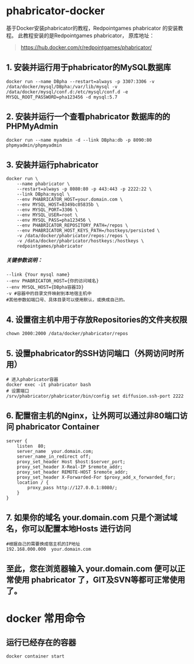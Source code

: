 # phabricator-docker
基于Docker安装phabricator的教程，Redpointgames phabricator 的安装教程。
此教程安装的是Redpointgames phabricator，
原库地址：
> https://hub.docker.com/r/redpointgames/phabricator/

## 1. 安装并运行用于phabricator的MySQL数据库
	docker run --name DBpha --restart=always -p 3307:3306 -v /data/docker/mysql/DBpha:/var/lib/mysql -v /data/docker/mysql/conf.d:/etc/mysql/conf.d -e MYSQL_ROOT_PASSWORD=pha123456 -d mysql:5.7

## 2. 安装并运行一个查看phabricator 数据库的的PHPMyAdmin
	docker run --name myadmin -d --link DBpha:db -p 8090:80 phpmyadmin/phpmyadmin

## 3. 安装并运行phabricator
	docker run \
	    --name phabricator \
	    --restart=always -p 8080:80 -p 443:443 -p 2222:22 \
	    --link DBpha:mysql \
	    --env PHABRICATOR_HOST=your.domain.com \
	    --env MYSQL_HOST=8349bc05835b \
	    --env MYSQL_PORT=3306 \
	    --env MYSQL_USER=root \
	    --env MYSQL_PASS=pha123456 \
	    --env PHABRICATOR_REPOSITORY_PATH=/repos \
	    --env PHABRICATOR_HOST_KEYS_PATH=/hostkeys/persisted \
	    -v /data/docker/phabricator/repos:/repos \
	    -v /data/docker/phabricator/hostkeys:/hostkeys \
	    redpointgames/phabricator


##### 关键参数说明：
	--link {Your mysql name}
	--env PHABRICATOR_HOST={你的访问域名}
	--env MYSQL_HOST={DBpha容器ID}
	-v #容器中的目录文件映射到本地宿主机中
	#其他参数如端口号、具体目录可以使用默认，或换成自己的。
## 4. 设置宿主机中用于存放Repositories的文件夹权限
	chown 2000:2000 /data/docker/phabricator/repos

## 5. 设置phabricator的SSH访问端口（外网访问时所用）
	# 进入phabricator容器
	docker exec -it phabricator bash
	# 设置端口
	/srv/phabricator/phabricator/bin/config set diffusion.ssh-port 2222
## 6. 配置宿主机的Nginx，让外网可以通过非80端口访问 phabricator Container
	server {
		listen  80;
		server_name  your.domain.com;
		server_name_in_redirect off;
		proxy_set_header Host $host:$server_port;
		proxy_set_header X-Real-IP $remote_addr;
		proxy_set_header REMOTE-HOST $remote_addr;
		proxy_set_header X-Forwarded-For $proxy_add_x_forwarded_for;
		location / {
		    proxy_pass http://127.0.0.1:8080/;
		}
	}
## 7. 如果你的域名 your.domain.com 只是个测试域名，你可以配置本地Hosts 进行访问
	#根据自己的需要换成宿主机的IP地址
	192.168.000.000  your.domain.com
**至此，您在浏览器输入 your.domain.com 便可以正常使用 phabricator 了，GIT及SVN等都可正常使用了。**
----
# docker 常用命令
## 运行已经存在的容器
	docker container start
